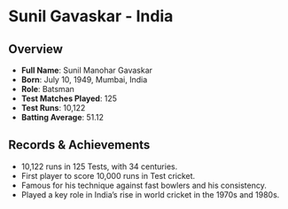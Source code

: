 # Sunil Gavaskar - India

## Overview
- **Full Name**: Sunil Manohar Gavaskar
- **Born**: July 10, 1949, Mumbai, India
- **Role**: Batsman
- **Test Matches Played**: 125
- **Test Runs**: 10,122
- **Batting Average**: 51.12

## Records & Achievements
- 10,122 runs in 125 Tests, with 34 centuries.
- First player to score 10,000 runs in Test cricket.
- Famous for his technique against fast bowlers and his consistency.
- Played a key role in India’s rise in world cricket in the 1970s and 1980s.

